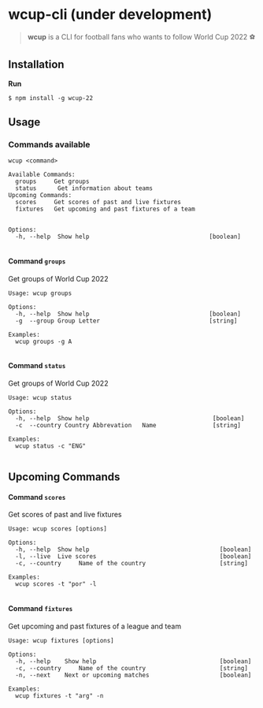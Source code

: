 # wcup-cli (under development)

 > **wcup** is a CLI for football fans who wants to follow World Cup 2022 ⚽  


## Installation  

**Run**

```shell
$ npm install -g wcup-22
```
## Usage

### Commands available

```shell
wcup <command>

Available Commands:
  groups     Get groups  
  status      Get information about teams  
Upcoming Commands:
  scores     Get scores of past and live fixtures
  fixtures   Get upcoming and past fixtures of a team


Options:
  -h, --help  Show help                                  [boolean]
 

```
#### Command `groups`
Get groups of World Cup 2022

```shell
Usage: wcup groups

Options:
  -h, --help  Show help                                  [boolean]
  -g  --group Group Letter                               [string]

Examples:
  wcup groups -g A  
  
```

#### Command `status`
Get groups of World Cup 2022

```shell
Usage: wcup status

Options:
  -h, --help  Show help                                   [boolean]
  -c  --country Country Abbrevation   Name                [string]

Examples:
  wcup status -c "ENG"  
  
```

## Upcoming Commands

#### Command `scores`
Get scores of past and live fixtures

```shell
Usage: wcup scores [options]

Options:
  -h, --help  Show help                                     [boolean]
  -l, --live  Live scores                                   [boolean]
  -c, --country     Name of the country                     [string]

Examples:
  wcup scores -t "por" -l
  
```

#### Command `fixtures`
Get upcoming and past fixtures of a league and team

```shell
Usage: wcup fixtures [options]

Options:
  -h, --help    Show help                                   [boolean]
  -c, --country     Name of the country                     [string]
  -n, --next    Next or upcoming matches                    [boolean]

Examples:
  wcup fixtures -t "arg" -n

```

